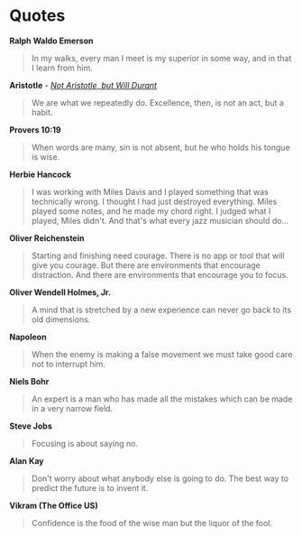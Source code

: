 # Quotes

**Ralph Waldo Emerson**
> In my walks, every man I meet is my superior in some way, and in that I learn from him.


**Aristotle** - _[Not Aristotle, but Will Durant](https://caelanhuntress.com/2017/08/24/my-favourite-quote-of-all-time-is-a-misattribution/)_
> We are what we repeatedly do. Excellence, then, is not an act, but a habit.


**Provers 10:19**
> When words are many, sin is not absent, but he who holds his tongue is wise.


**Herbie Hancock**
> I was working with Miles Davis and I played something that was technically wrong. I thought I had just destroyed everything. Miles played some notes, and he made my chord right. I judged what I played, Miles didn't. And that's what every jazz musician should do...


**Oliver Reichenstein**
> Starting and finishing need courage. There is no app or tool that will give you courage. But there are environments that encourage distraction. And there are environments that encourage you to focus.


**Oliver Wendell Holmes, Jr.**
> A mind that is stretched by a new experience can never go back to its old dimensions.


**Napoleon**
> When the enemy is making a false movement we must take good care not to interrupt him.


**Niels Bohr**
> An expert is a man who has made all the mistakes which can be made in a very narrow field.


**Steve Jobs**
> Focusing is about saying no.


**Alan Kay**
> Don't worry about what anybody else is going to do. The best way to predict the future is to invent it.


**Vikram (The Office US)**
> Confidence is the food of the wise man but the liquor of the fool.

